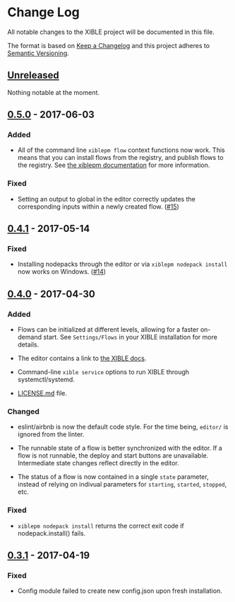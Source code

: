# Change Log
All notable changes to the XIBLE project will be documented in this file.

The format is based on [Keep a Changelog](http://keepachangelog.com/)
and this project adheres to [Semantic Versioning](http://semver.org/).

## [Unreleased][]
Nothing notable at the moment.

## [0.5.0][] - 2017-06-03
### Added
-   All of the command line `xiblepm flow` context functions now work. This means that you can install flows from the registry, and publish flows to the registry. See [the xiblepm documentation](https://xible.io/docs/commandlinetools/xiblepm.htm#xiblepm) for more information.

### Fixed
-   Setting an output to global in the editor correctly updates the corresponding inputs within a newly created flow. ([#15](https://github.com/SpectrumBroad/xible/issues/15))

## [0.4.1][] - 2017-05-14
### Fixed
-   Installing nodepacks through the editor or via `xiblepm nodepack install` now works on Windows. ([#14](https://github.com/SpectrumBroad/xible/issues/14))

## [0.4.0][] - 2017-04-30
### Added
-   Flows can be initialized at different levels, allowing for a faster on-demand start. See `Settings/Flows` in your XIBLE installation for more details.

-   The editor contains a link to [the XIBLE docs](https://xible.io/docs).

-   Command-line `xible service` options to run XIBLE through systemctl/systemd.

-   [LICENSE.md](LICENSE.md) file.

### Changed
-   eslint/airbnb is now the default code style. For the time being, `editor/` is ignored from the linter.

-   The runnable state of a flow is better synchronized with the editor. If a flow is not runnable, the deploy and start buttons are unavailable. Intermediate state changes reflect directly in the editor.

-   The status of a flow is now contained in a single `state` parameter, instead of relying on indivual parameters for `starting`, `started`, `stopped`, etc.

### Fixed
-   `xiblepm nodepack install` returns the correct exit code if nodepack.install() fails.

## [0.3.1][] - 2017-04-19
### Fixed
-   Config module failed to create new config.json upon fresh installation.

[Unreleased]: https://github.com/SpectrumBroad/xible/compare/v0.5.0...HEAD
[0.5.0]: https://github.com/SpectrumBroad/xible/compare/v0.4.1...v0.5.0
[0.4.1]: https://github.com/SpectrumBroad/xible/compare/v0.4.0...v0.4.1
[0.4.0]: https://github.com/SpectrumBroad/xible/compare/v0.3.1...v0.4.0
[0.3.1]: https://github.com/SpectrumBroad/xible/compare/v0.3.0...v0.3.1
